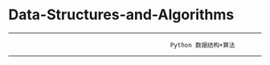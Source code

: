 # Data-Structures-and-Algorithms

*******************************************************************************************************************************
                                                 Python 数据结构+算法
*******************************************************************************************************************************












                                                   
